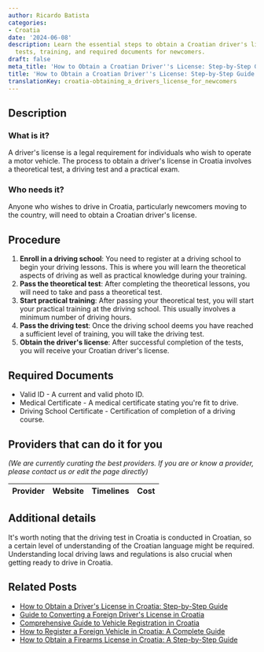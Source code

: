 ```yaml
---
author: Ricardo Batista
categories:
- Croatia
date: '2024-06-08'
description: Learn the essential steps to obtain a Croatian driver's license, including
  tests, training, and required documents for newcomers.
draft: false
meta_title: 'How to Obtain a Croatian Driver''s License: Step-by-Step Guide'
title: 'How to Obtain a Croatian Driver''s License: Step-by-Step Guide'
translationKey: croatia-obtaining_a_drivers_license_for_newcomers
---
```


## Description
### What is it?
A driver's license is a legal requirement for individuals who wish to operate a motor vehicle. The process to obtain a driver's license in Croatia involves a theoretical test, a driving test and a practical exam.

### Who needs it?
Anyone who wishes to drive in Croatia, particularly newcomers moving to the country, will need to obtain a Croatian driver's license.

## Procedure
1. **Enroll in a driving school**: You need to register at a driving school to begin your driving lessons. This is where you will learn the theoretical aspects of driving as well as practical knowledge during your training.
2. **Pass the theoretical test**: After completing the theoretical lessons, you will need to take and pass a theoretical test.
3. **Start practical training**: After passing your theoretical test, you will start your practical training at the driving school. This usually involves a minimum number of driving hours.
4. **Pass the driving test**: Once the driving school deems you have reached a sufficient level of training, you will take the driving test.
5. **Obtain the driver's license**: After successful completion of the tests, you will receive your Croatian driver's license.

## Required Documents
- Valid ID - A current and valid photo ID.
- Medical Certificate - A medical certificate stating you're fit to drive.
- Driving School Certificate - Certification of completion of a driving course.

## Providers that can do it for you

_(We are currently curating the best providers. If you are or know a provider, please contact us or edit the page directly)_

| Provider        |     Website     |     Timelines    |       Cost      |
| :-------------: | :-------------: |  :-------------: | :-------------: |

## Additional details
It's worth noting that the driving test in Croatia is conducted in Croatian, so a certain level of understanding of the Croatian language might be required. Understanding local driving laws and regulations is also crucial when getting ready to drive in Croatia.
## Related Posts

- [How to Obtain a Driver's License in Croatia: Step-by-Step Guide](https://tramitit.com/guides/croatia/issuance_of_drivers_license/)
- [Guide to Converting a Foreign Driver's License in Croatia](https://tramitit.com/guides/croatia/change_of_drivers_license_for_foreigners/)
- [Comprehensive Guide to Vehicle Registration in Croatia](https://tramitit.com/guides/croatia/vehicle_registration/)
- [How to Register a Foreign Vehicle in Croatia: A Complete Guide](https://tramitit.com/guides/croatia/registration_of_foreign_vehicles/)
- [How to Obtain a Firearms License in Croatia: A Step-by-Step Guide](https://tramitit.com/guides/croatia/obtaining_a_firearms_license/)